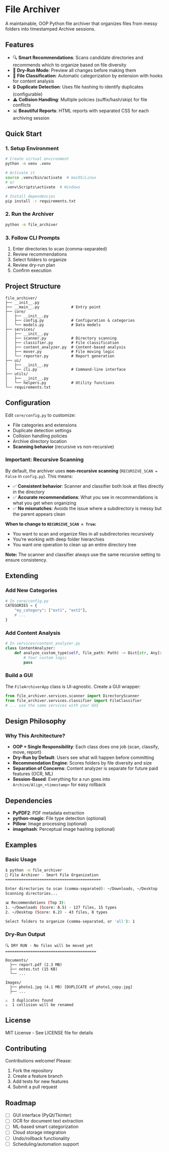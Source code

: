 # File Archiver

A maintainable, OOP Python file archiver that organizes files from messy folders into timestamped Archive sessions.

## Features

- 🔍 **Smart Recommendations**: Scans candidate directories and recommends which to organize based on file diversity
- 👀 **Dry-Run Mode**: Preview all changes before making them
- 📂 **File Classification**: Automatic categorization by extension with hooks for content analysis
- 🔒 **Duplicate Detection**: Uses file hashing to identify duplicates (configurable)
- ⚠️ **Collision Handling**: Multiple policies (suffix/hash/skip) for file conflicts
- 📊 **Beautiful Reports**: HTML reports with separated CSS for each archiving session

## Quick Start

### 1. Setup Environment

```bash
# Create virtual environment
python -m venv .venv

# Activate it
source .venv/bin/activate  # macOS/Linux
# or
.venv\Scripts\activate  # Windows

# Install dependencies
pip install -r requirements.txt
```

### 2. Run the Archiver

```bash
python -m file_archiver
```

### 3. Follow CLI Prompts

1. Enter directories to scan (comma-separated)
2. Review recommendations
3. Select folders to organize
4. Review dry-run plan
5. Confirm execution

## Project Structure

```
file_archiver/
├── __init__.py
├── __main__.py              # Entry point
├── core/
│   ├── __init__.py
│   ├── config.py            # Configuration & categories
│   └── models.py            # Data models
├── services/
│   ├── __init__.py
│   ├── scanner.py           # Directory scanning
│   ├── classifier.py        # File classification
│   ├── content_analyzer.py  # Content-based analysis
│   ├── mover.py             # File moving logic
│   └── reporter.py          # Report generation
├── ui/
│   ├── __init__.py
│   └── cli.py               # Command-line interface
├── utils/
│   ├── __init__.py
│   └── helpers.py           # Utility functions
└── requirements.txt
```

## Configuration

Edit `core/config.py` to customize:

- File categories and extensions
- Duplicate detection settings
- Collision handling policies
- Archive directory location
- **Scanning behavior** (recursive vs non-recursive)

### Important: Recursive Scanning

By default, the archiver uses **non-recursive scanning** (`RECURSIVE_SCAN = False` in `config.py`). This means:

- ✅ **Consistent behavior**: Scanner and classifier both look at files directly in the directory
- ✅ **Accurate recommendations**: What you see in recommendations is what you get when organizing
- ✅ **No mismatches**: Avoids the issue where a subdirectory is messy but the parent appears clean

**When to change to `RECURSIVE_SCAN = True`:**
- You want to scan and organize files in all subdirectories recursively
- You're working with deep folder hierarchies
- You want one operation to clean up an entire directory tree

**Note:** The scanner and classifier always use the same recursive setting to ensure consistency.

## Extending

### Add New Categories

```python
# In core/config.py
CATEGORIES = {
    "my_category": ["ext1", "ext2"],
    # ...
}
```

### Add Content Analysis

```python
# In services/content_analyzer.py
class ContentAnalyzer:
    def analyze_custom_type(self, file_path: Path) -> Dict[str, Any]:
        # Your custom logic
        pass
```

### Build a GUI

The `FileArchiverApp` class is UI-agnostic. Create a GUI wrapper:

```python
from file_archiver.services.scanner import DirectoryScanner
from file_archiver.services.classifier import FileClassifier
# ... use the same services with your GUI
```

## Design Philosophy

### Why This Architecture?

- **OOP + Single Responsibility**: Each class does one job (scan, classify, move, report)
- **Dry-Run by Default**: Users see what will happen before committing
- **Recommendation Engine**: Scores folders by file diversity and size
- **Separation of Concerns**: Content analyzer is separate for future paid features (OCR, ML)
- **Session-Based**: Everything for a run goes into `Archive/Align_<timestamp>` for easy rollback

## Dependencies

- **PyPDF2**: PDF metadata extraction
- **python-magic**: File type detection (optional)
- **Pillow**: Image processing (optional)
- **imagehash**: Perceptual image hashing (optional)

## Examples

### Basic Usage

```bash
$ python -m file_archiver
📁 File Archiver - Smart File Organization
==========================================

Enter directories to scan (comma-separated): ~/Downloads, ~/Desktop
Scanning directories...

📊 Recommendations (Top 3):
1. ~/Downloads (Score: 8.5) - 127 files, 15 types
2. ~/Desktop (Score: 6.2) - 43 files, 8 types

Select folders to organize (comma-separated, or 'all'): 1
```

### Dry-Run Output

```
🔍 DRY RUN - No files will be moved yet
========================================

Documents/
  ├── report.pdf (2.3 MB)
  ├── notes.txt (15 KB)
  └── ...

Images/
  ├── photo1.jpg (4.1 MB) [DUPLICATE of photo1_copy.jpg]
  ├── ...

⚠️  3 duplicates found
⚠️  1 collision will be renamed
```

## License

MIT License - See LICENSE file for details

## Contributing

Contributions welcome! Please:
1. Fork the repository
2. Create a feature branch
3. Add tests for new features
4. Submit a pull request

## Roadmap

- [ ] GUI interface (PyQt/Tkinter)
- [ ] OCR for document text extraction
- [ ] ML-based smart categorization
- [ ] Cloud storage integration
- [ ] Undo/rollback functionality
- [ ] Scheduling/automation support
